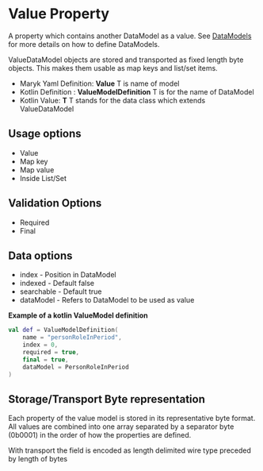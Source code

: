 # Value Property
A property which contains another DataModel as a value. See 
[DataModels](../datamodel.md) for more details on how to define DataModels.

ValueDataModel objects are stored and transported as fixed length byte objects.
This makes them usable as map keys and list/set items.

- Maryk Yaml Definition: **Value<T>** T is name of model
- Kotlin Definition : **ValueModelDefinition<T>** T is for the name of DataModel
- Kotlin Value: **T** T stands for the data class which extends ValueDataModel 

## Usage options
- Value
- Map key
- Map value
- Inside List/Set

## Validation Options
- Required
- Final

## Data options
- index - Position in DataModel 
- indexed - Default false
- searchable - Default true
- dataModel - Refers to DataModel to be used as value

**Example of a kotlin ValueModel definition**
```kotlin
val def = ValueModelDefinition(
    name = "personRoleInPeriod",
    index = 0,
    required = true,
    final = true,
    dataModel = PersonRoleInPeriod
)
```

## Storage/Transport Byte representation
Each property of the value model is stored in its representative byte format. All 
values are combined into one array separated by a separator byte (0b0001) in the
order of how the properties are defined.

With transport the field is encoded as length delimited wire type preceded by length of bytes
